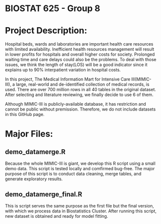 # BIOSTAT 625 - Group 8

# Project Description:

Hospital beds, wards and laboratories are important health care resources with limited availability. Inefficient health resources management will result in lower profits for hospitals and overall higher costs for society. Prolonged waiting time and care delays could also be the problems. To deal with those issues, we think the length of stay(LOS) will be a good indicator since it explains up to 90% interpatient variation in hospital costs. 

In this project, The Medical Information Mart for Intensive Care III(MIMIC-III), a large, real-world and de-identified collection of medical records, is used. There are over 700 million rows in all 40 tables in the original dataset. After selecting and literature reviewing, we finally decide to use 6 of them. 

Although MIMIC-III is publicly-available database, it has restriction and cannot be public without premission. Therefore, we do not include datasets in this GitHub page.

# Major Files:

## demo_datamerge.R

Because the whole MIMIC-III is giant, we develop this R script using a small demo data. This script is tested locally and comfirmed bug-free. The major purpose of this script is to conduct data cleaning, merge tables, and generate exploratory results. 

## demo_datamerge_final.R

This is script serves the same purpose as the first file but the final version, with which we process data in Biostatistics Cluster. After running this script, new dataset is obtained and ready for model fitting. 








